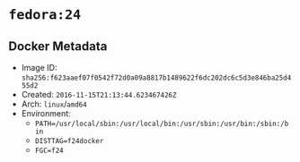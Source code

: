 # `fedora:24`

## Docker Metadata

- Image ID: `sha256:f623aaef07f0542f72d0a09a8817b1489622f6dc202dc6c5d3e846ba25d455d2`
- Created: `2016-11-15T21:13:44.623467426Z`
- Arch: `linux`/`amd64`
- Environment:
  - `PATH=/usr/local/sbin:/usr/local/bin:/usr/sbin:/usr/bin:/sbin:/bin`
  - `DISTTAG=f24docker`
  - `FGC=f24`
